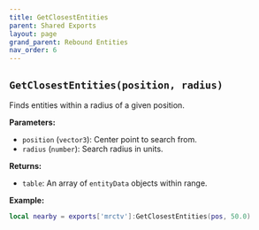 ```yaml
--- 
title: GetClosestEntities 
parent: Shared Exports 
layout: page
grand_parent: Rebound Entities 
nav_order: 6
--- 
```

## `GetClosestEntities(position, radius)`
Finds entities within a radius of a given position.

**Parameters:**
- `position` (`vector3`): Center point to search from.
- `radius` (`number`): Search radius in units.

**Returns:**
- `table`: An array of `entityData` objects within range.

**Example:**
```lua
local nearby = exports['mrctv']:GetClosestEntities(pos, 50.0)
```